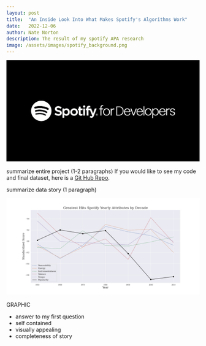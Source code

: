 ```yaml
---
layout: post
title:  "An Inside Look Into What Makes Spotify's Algorithms Work"
date:   2022-12-06
author: Nate Norton
description: The result of my spotify APA research
image: /assets/images/spotify_background.png
---
```


![Figure](https://raw.githubusercontent.com/nate-norton/stat386-projects/main/assets/images/spotify_dev.png)     

summarize entire project (1-2 paragraphs)
If you would like to see my code and final dataset, here is a [Git Hub Repo](https://github.com/nate-norton/Spotify-API-Repo).

summarize data story (1 paragraph)

![Figure](https://raw.githubusercontent.com/nate-norton/stat386-projects/main/assets/images/data_story.png)  

GRAPHIC
- answer to my first question
- self contained
- visually appealing
- completeness of story
